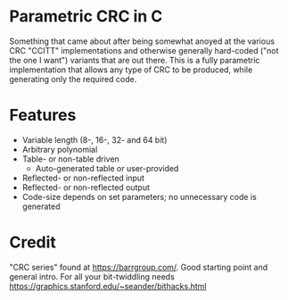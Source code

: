 # Parametric CRC in C
Something that came about after being somewhat anoyed at the various CRC "CCITT" implementations and otherwise generally hard-coded ("not the one I want") variants that are out there. This is a fully parametric implementation that allows any type of CRC to be produced, while generating only the required code.

# Features
* Variable length (8-, 16-, 32- and 64 bit)
* Arbitrary polynomial
* Table- or non-table driven
  * Auto-generated table or user-provided
* Reflected- or non-reflected input
* Reflected- or non-reflected output
* Code-size depends on set parameters; no unnecessary code is generated

# Credit
"CRC series" found at <https://barrgroup.com/>. Good starting point and general intro.
For all your bit-twiddling needs <https://graphics.stanford.edu/~seander/bithacks.html>
